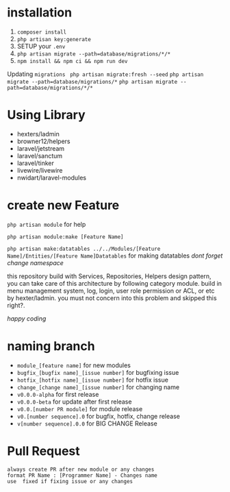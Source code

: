 # installation

1. ``` composer install ```
2. ``` php artisan key:generate ```
3. SETUP your `.env`
4. ``` php artisan migrate --path=database/migrations/*/* ```
5. ``` npm install && npm ci && npm run dev ```

Updating `migrations`
``` php artisan migrate:fresh --seed```
``` php artisan migrate --path=database/migrations/* ```
``` php artisan migrate --path=database/migrations/*/* ```

# Using Library
* hexters/ladmin
* browner12/helpers
* laravel/jetstream
* laravel/sanctum
* laravel/tinker
* livewire/livewire
* nwidart/laravel-modules

# create new Feature
`php artisan module` for help 

`php artisan module:make [Feature Name]`

`php artisan make:datatables ../../Modules/[Feature Name]/Entities/[Feature Name]Datatables` for making datatables *dont forget change namespace*

this repository build with Services, Repositories, Helpers design pattern, you can take care of this architecture by following category module.
build in menu management system, log, login, user role permission or ACL, or etc by hexter/ladmin. you must not concern into this problem and skipped this right?.

*happy coding*

# naming branch
- `module_[feature name]` for new modules
- `bugfix_[bugfix name]_[issue number]` for bugfixing issue
- `hotfix_[hotfix name]_[issue number]` for hotfix issue
- `change_[change name]_[issue number]` for changing name
- `v0.0.0-alpha` for first release
- `v0.0.0-beta` for update after first release
- `v0.0.[number PR module]` for module release
- `v0.[number sequence].0` for bugfix, hotfix, change release
- `v[number sequence].0.0` for BIG CHANGE Release  


# Pull Request
``` 
always create PR after new module or any changes
format PR Name : [Programmer Name] - Changes name
use  fixed if fixing issue or any changes 
```
